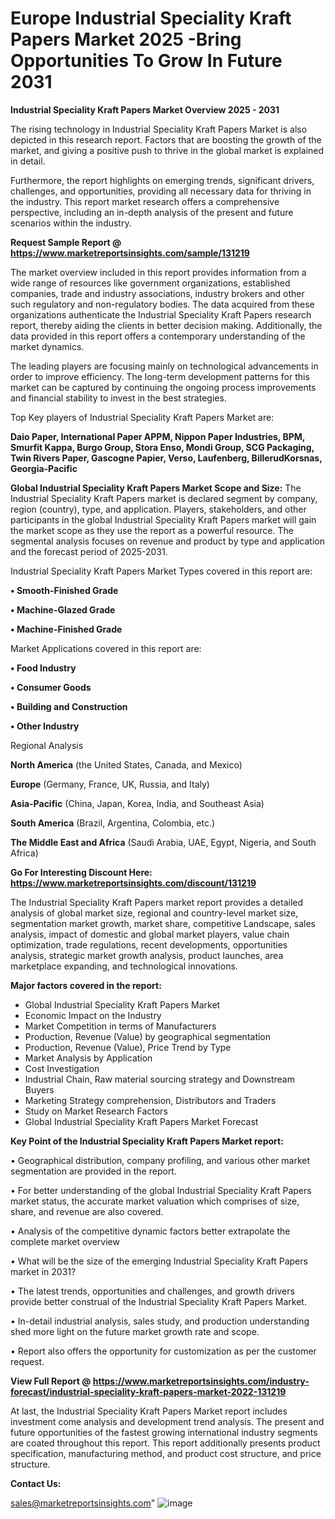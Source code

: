 # Europe Industrial Speciality Kraft Papers Market 2025 -Bring Opportunities To Grow In Future 2031

<Strong> Industrial Speciality Kraft Papers Market Overview 2025 - 2031</strong>

The rising technology in Industrial Speciality Kraft Papers Market is also depicted in this research report. Factors that are boosting the growth of the market, and giving a positive push to thrive in the global market is explained in detail.

Furthermore, the report highlights on emerging trends, significant drivers, challenges, and opportunities, providing all necessary data for thriving in the industry. This report market research offers a comprehensive perspective, including an in-depth analysis of the present and future scenarios within the industry.

<strong>Request Sample Report @ <a href=https://www.marketreportsinsights.com/sample/131219>https://www.marketreportsinsights.com/sample/131219</a></strong>

The market overview included in this report provides information from a wide range of resources like government organizations, established companies, trade and industry associations, industry brokers and other such regulatory and non-regulatory bodies. The data acquired from these organizations authenticate the Industrial Speciality Kraft Papers research report, thereby aiding the clients in better decision making. Additionally, the data provided in this report offers a contemporary understanding of the market dynamics.

The leading players are focusing mainly on technological advancements in order to improve efficiency. The long-term development patterns for this market can be captured by continuing the ongoing process improvements and financial stability to invest in the best strategies.

Top Key players of Industrial Speciality Kraft Papers Market are:

<strong>Daio Paper, International Paper APPM, Nippon Paper Industries, BPM, Smurfit Kappa, Burgo Group, Stora Enso, Mondi Group, SCG Packaging, Twin Rivers Paper, Gascogne Papier, Verso, Laufenberg, BillerudKorsnas, Georgia-Pacific</strong>

<strong><b>Global Industrial Speciality Kraft Papers Market Scope and Size:</b></strong>
The Industrial Speciality Kraft Papers market is declared segment by company, region (country), type, and application. Players, stakeholders, and other participants in the global Industrial Speciality Kraft Papers market will gain the market scope as they use the report as a powerful resource. The segmental analysis focuses on revenue and product by type and application and the forecast period of 2025-2031.

Industrial Speciality Kraft Papers Market Types covered in this report are:

<strong>• Smooth-Finished Grade

• Machine-Glazed Grade

• Machine-Finished Grade</strong>

Market Applications covered in this report are:

<strong>• Food Industry

• Consumer Goods

• Building and Construction

• Other Industry</strong> 

Regional Analysis

<strong>North America</strong> (the United States, Canada, and Mexico)

<strong>Europe</strong> (Germany, France, UK, Russia, and Italy)

<strong>Asia-Pacific</strong> (China, Japan, Korea, India, and Southeast Asia)

<strong>South America</strong> (Brazil, Argentina, Colombia, etc.)

<strong>The Middle East and Africa</strong> (Saudi Arabia, UAE, Egypt, Nigeria, and South Africa)

<strong>Go For Interesting Discount Here: <a href=https://www.marketreportsinsights.com/discount/131219>https://www.marketreportsinsights.com/discount/131219</a></strong>

The Industrial Speciality Kraft Papers market report provides a detailed analysis of global market size, regional and country-level market size, segmentation market growth, market share, competitive Landscape, sales analysis, impact of domestic and global market players, value chain optimization, trade regulations, recent developments, opportunities analysis, strategic market growth analysis, product launches, area marketplace expanding, and technological innovations.

<strong><b>Major factors covered in the report:</b></strong>
<ul>
  <li>Global Industrial Speciality Kraft Papers Market </li>
  <li>Economic Impact on the Industry</li>
  <li>Market Competition in terms of Manufacturers</li>
  <li>Production, Revenue (Value) by geographical segmentation</li>
  <li>Production, Revenue (Value), Price Trend by Type</li>
  <li>Market Analysis by Application</li>
  <li>Cost Investigation</li>
  <li>Industrial Chain, Raw material sourcing strategy and Downstream Buyers</li>
  <li>Marketing Strategy comprehension, Distributors and Traders</li>
  <li>Study on Market Research Factors</li>
  <li>Global Industrial Speciality Kraft Papers Market Forecast</li>
</ul>

<strong><b>Key Point of the Industrial Speciality Kraft Papers Market report:</b></strong>

• Geographical distribution, company profiling, and various other market segmentation are provided in the report.

• For better understanding of the global Industrial Speciality Kraft Papers market status, the accurate market valuation which comprises of size, share, and revenue are also covered.

• Analysis of the competitive dynamic factors better extrapolate the complete market overview

• What will be the size of the emerging Industrial Speciality Kraft Papers market in 2031?

• The latest trends, opportunities and challenges, and growth drivers provide better construal of the Industrial Speciality Kraft Papers Market.

• In-detail industrial analysis, sales study, and production understanding shed more light on the future market growth rate and scope.

• Report also offers the opportunity for customization as per the customer request.

<strong><b>View Full Report @ <a href=https://www.marketreportsinsights.com/industry-forecast/industrial-speciality-kraft-papers-market-2022-131219>https://www.marketreportsinsights.com/industry-forecast/industrial-speciality-kraft-papers-market-2022-131219</a></b></strong>


At last, the Industrial Speciality Kraft Papers Market report includes investment come analysis and development trend analysis. The present and future opportunities of the fastest growing international industry segments are coated throughout this report. This report additionally presents product specification, manufacturing method, and product cost structure, and price structure.

<strong>Contact Us:</strong>

sales@marketreportsinsights.com"
![image](https://github.com/user-attachments/assets/31e3c6e3-297a-44e5-8a7e-294b93b5f53d)
